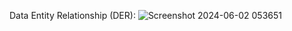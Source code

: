 Data Entity Relationship (DER):
![Screenshot 2024-06-02 053651](https://github.com/JtoralesK/back-api-shop/assets/82301704/29bd99f5-0cfa-4aca-ace2-46c9ac1f101f)
